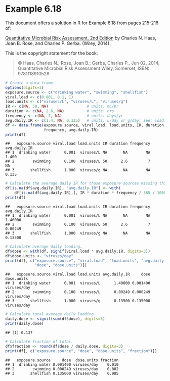# Example 6.18

This document offers a solution in R for Example 6.18 from pages 215-216 of:

[Quantitative Microbial Risk Assessment, 2nd Edition](http://www.wiley.com/WileyCDA/WileyTitle/productCd-1118145291,subjectCd-CH20.html) 
by Charles N. Haas, Joan B. Rose, and Charles P. Gerba. (Wiley, 2014).

This is the copyright statement for the book:

> © Haas, Charles N.; Rose, Joan B.; Gerba, Charles P., Jun 02, 2014, 
> Quantitative Microbial Risk Assessment Wiley, Somerset, ISBN: 9781118910528


```r
# Create a data frame.
options(digits=3)
exposure.source <- c("drinking water", "swimming", "shellfish")
viral.load <- c(0.001, 0.1, 1)
load.units <- c("viruses/L", "viruses/L", "viruses/g")
IR <- c(NA, 50, NA)                 # units: mL/hr
duration <- c(NA, 2.6, NA)          # units: hrs
frequency <- c(NA, 7, NA)           # units: days/yr
avg.daily.IR <- c(1.4, NA, 0.135)   # units: L/day or g/day; see: load.units
df <- data.frame(exposure.source, viral.load, load.units, IR, duration, 
                 frequency, avg.daily.IR)
print(df)
```

```
##   exposure.source viral.load load.units IR duration frequency avg.daily.IR
## 1  drinking water      0.001  viruses/L NA       NA        NA        1.400
## 2        swimming      0.100  viruses/L 50      2.6         7           NA
## 3       shellfish      1.000  viruses/g NA       NA        NA        0.135
```

```r
# Calculate the average daily IR for those exposure sources missing this value.
df[is.na(df$avg.daily.IR), "avg.daily.IR"] <- with(
    df[is.na(df$avg.daily.IR),], IR * duration * frequency / 365 / 1000)
print(df)
```

```
##   exposure.source viral.load load.units IR duration frequency avg.daily.IR
## 1  drinking water      0.001  viruses/L NA       NA        NA      1.40000
## 2        swimming      0.100  viruses/L 50      2.6         7      0.00249
## 3       shellfish      1.000  viruses/g NA       NA        NA      0.13500
```

```r
# Calculate average daily loading.
df$dose <- with(df, signif(viral.load * avg.daily.IR, digits=3))
df$dose.units <- "viruses/day"
print(df[, c("exposure.source", "viral.load", "load.units", "avg.daily.IR", 
             "dose", "dose.units")])
```

```
##   exposure.source viral.load load.units avg.daily.IR     dose  dose.units
## 1  drinking water      0.001  viruses/L      1.40000 0.001400 viruses/day
## 2        swimming      0.100  viruses/L      0.00249 0.000249 viruses/day
## 3       shellfish      1.000  viruses/g      0.13500 0.135000 viruses/day
```

```r
# Calculate total average daily loading.
daily.dose <- signif(sum(df$dose), digits=3)
print(daily.dose)
```

```
## [1] 0.137
```

```r
# Calculate fraction of total.
df$fraction <- round(df$dose / daily.dose, digits=3)
print(df[, c("exposure.source", "dose", "dose.units", "fraction")])
```

```
##   exposure.source     dose  dose.units fraction
## 1  drinking water 0.001400 viruses/day    0.010
## 2        swimming 0.000249 viruses/day    0.002
## 3       shellfish 0.135000 viruses/day    0.985
```
